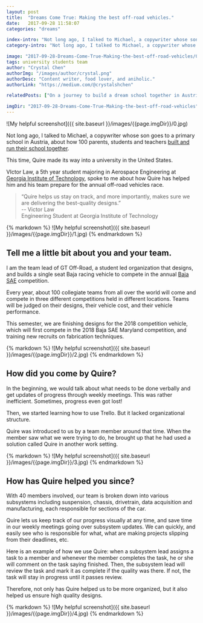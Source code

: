 ```yaml
---
layout: post
title:  "Dreams Come True: Making the best off-road vehicles."
date:   2017-09-28 11:58:07
categories: "dreams"

index-intro: "Not long ago, I talked to Michael, a copywriter whose son goes to a primary school in Austria, about how 100 parents, students and teachers built and run their school together. This time, Quire made its way into a university in the United States..."
category-intro: "Not long ago, I talked to Michael, a copywriter whose son goes to a primary school in Austria, about how 100 parents, students..."

image: "2017-09-28-Dreams-Come-True-Making-the-best-off-road-vehicles/0.jpg"
tags: university students team
author: "Crystal Chen"
authorImg: "/images/author/crystal.png"
authorDesc: "Content writer, food lover, and aniholic."
authorLink: "https://medium.com/@crystalshchen"

relatedPosts: ["On a journey to build a dream school together in Austria", "Quire Helps Move Your Team Projects Forward"]

imgDir: "2017-09-28-Dreams-Come-True-Making-the-best-off-road-vehicles"
---
```



![My helpful screenshot]({{ site.baseurl }}/images/{{page.imgDir}}/0.jpg)

Not long ago, I talked to Michael, a copywriter whose son goes to a primary school in Austria, about how 100 parents, students and teachers [built and run their school together](https://quire.io/blog/p/On-a-journey-to-build-a-dream-school-together-in-Austria.html).

This time, Quire made its way into a university in the United States.

VIctor Law, a 5th year student majoring in Aerospace Engineering at [Georgia Institute of Technology](http://www.gatech.edu/), spoke to me about how Quire has helped him and his team prepare for the annual off-road vehicles race.

> “Quire helps us stay on track, and more importantly, makes sure we are delivering the best-quality designs.”<br>
> -- Victor Law<br>
> Engineering Student at Georgia Institute of Technology

<div style="max-width: 550px; max-height: 773px; margin: 0 auto;">
{% markdown %}
![My helpful screenshot]({{ site.baseurl }}/images/{{page.imgDir}}/1.jpg)
{% endmarkdown %}
</div>

## Tell me a little bit about you and your team.


I am the team lead of GT Off-Road, a student led organization that designs, and builds a single seat Baja racing vehicle to compete in the annual [Baja SAE](https://en.wikipedia.org/wiki/Baja_SAE) competition.

Every year, about 100 collegiate teams from all over the world will come and compete in three different competitions held in different locations. Teams will be judged on their designs, their vehicle cost, and their vehicle performance.

This semester, we are finishing designs for the 2018 competition vehicle, which will first compete in the 2018 Baja SAE Maryland competition, and training new recruits on fabrication techniques.

<div style="max-width: 550px; max-height: 773px; margin: 0 auto;">
{% markdown %}
![My helpful screenshot]({{ site.baseurl }}/images/{{page.imgDir}}/2.jpg)
{% endmarkdown %}
</div>

## How did you come by Quire?

In the beginning, we would talk about what needs to be done verbally and get updates of progress through weekly meetings. This was rather inefficient. Sometimes, progress even got lost!

Then, we started learning how to use Trello. But it lacked organizational structure.

Quire was introduced to us by a team member around that time. When the member saw what we were trying to do, he brought up that he had used a solution called Quire in another work setting.

<div style="max-width: 550px; max-height: 773px; margin: 0 auto;">
{% markdown %}
![My helpful screenshot]({{ site.baseurl }}/images/{{page.imgDir}}/3.jpg)
{% endmarkdown %}
</div>

## How has Quire helped you since?

With 40 members involved, our team is broken down into various subsystems including suspension, chassis, drivetrain, data acquisition and manufacturing, each responsible for sections of the car.

Quire lets us keep track of our progress visually at any time, and save time in our weekly meetings going over subsystem updates. We can quickly, and easily see who is responsible for what, what are making projects slipping from their deadlines, etc.

Here is an example of how we use Quire: when a subsystem lead assigns a task to a member and whenever the member completes the task, he or she will comment on the task saying finished. Then, the subsystem lead will review the task and mark it as complete if the quality was there. If not, the task will stay in progress until it passes review. 

Therefore, not only has Quire helped us to be more organized, but it also helped us ensure high quality designs.

<div style="max-width: 550px; max-height: 413px; margin: 0 auto;">
{% markdown %}
![My helpful screenshot]({{ site.baseurl }}/images/{{page.imgDir}}/4.jpg)
{% endmarkdown %}
</div>

[jekyll]:      http://jekyllrb.com
[jekyll-gh]:   https://github.com/jekyll/jekyll
[jekyll-help]: https://github.com/jekyll/jekyll-help
